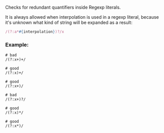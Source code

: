 Checks for redundant quantifiers inside Regexp literals.

It is always allowed when interpolation is used in a regexp literal,
because it's unknown what kind of string will be expanded as a result:

```ruby
/(?:a*#{interpolation})?/x
```

### Example:
    # bad
    /(?:x+)+/

    # good
    /(?:x)+/

    # good
    /(?:x+)/

    # bad
    /(?:x+)?/

    # good
    /(?:x)*/

    # good
    /(?:x*)/